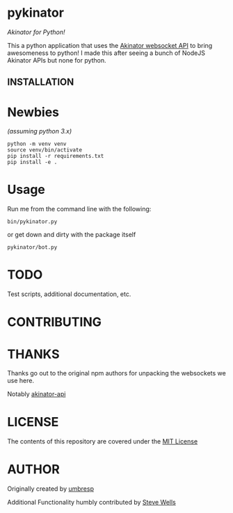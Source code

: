# pykinator
_Akinator for Python!_

This a python application that uses the [Akinator websocket API](http://en.akinator.com) to bring awesomeness to python!
I made this after seeing a bunch of NodeJS Akinator APIs but none for python.

## INSTALLATION

# Newbies
_(assuming python 3.x)_

```
python -m venv venv
source venv/bin/activate
pip install -r requirements.txt
pip install -e .
```

# Usage

Run me from the command line with the following:

`bin/pykinator.py`

or get down and dirty with the package itself

`pykinator/bot.py`

# TODO

Test scripts, additional documentation, etc.

# CONTRIBUTING

# THANKS

Thanks go out to the original npm authors for unpacking the websockets we use here.

Notably [akinator-api](https://www.npmjs.com/package/akinator-api)

# LICENSE

The contents of this repository are covered under the [MIT License](https://github.com/udacity/ud777-writing-readmes/blob/master/LICENSE)

# AUTHOR

Originally created by [umbresp](https://github.com/umbresp)

Additional Functionality humbly contributed by [Steve Wells](https://www.stephendwells.com/)
